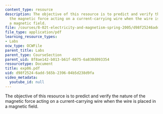 ```yaml
---
content_type: resource
description: The objective of this resource is to predict and verify the nature of
  the magnetic force acting on a current-carrying wire when the wire is placed in
  a magnetic field.
file: /courses/8-02t-electricity-and-magnetism-spring-2005/d98f25246add565b239604b5d238d9fa_exp06.pdf
file_type: application/pdf
learning_resource_types:
- Labs
ocw_type: OCWFile
parent_title: Labs
parent_type: CourseSection
parent_uid: 8f8ae142-b013-b61f-6075-6a830d093354
resourcetype: Document
title: exp06.pdf
uid: d98f2524-6add-565b-2396-04b5d238d9fa
video_metadata:
  youtube_id: null
---
```

The objective of this resource is to predict and verify the nature of the magnetic force acting on a current-carrying wire when the wire is placed in a magnetic field.

